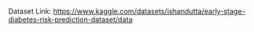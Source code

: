 Dataset Link: https://www.kaggle.com/datasets/ishandutta/early-stage-diabetes-risk-prediction-dataset/data
